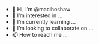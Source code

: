 - 👋 Hi, I’m @macihoshaw
- 👀 I’m interested in ...
- 🌱 I’m currently learning ...
- 💞️ I’m looking to collaborate on ...
- 📫 How to reach me ...

<!---
macihoshaw/macihoshaw is a ✨ special ✨ repository because its `README.md` (this file) appears on your GitHub profile.
You can click the Preview link to take a look at your changes.
--->
